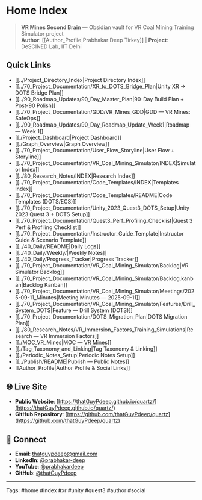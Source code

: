 # Home Index

> **VR Mines Second Brain** — Obsidian vault for VR Coal Mining Training Simulator project  
> **Author**: [[Author_Profile|Prabhakar Deep Tirkey]] | **Project**: DeSCINED Lab, IIT Delhi

## Quick Links
- [[../Project_Directory_Index|Project Directory Index]]
- [[../70_Project_Documentation/XR_to_DOTS_Bridge_Plan|Unity XR → DOTS Bridge Plan]]
- [[../90_Roadmap_Updates/90_Day_Master_Plan|90-Day Build Plan + Post-90 Polish]]
- [[../70_Project_Documentation/GDD/VR_Mines_GDD|GDD — VR Mines: SafeOps]]
- [[../90_Roadmap_Updates/90_Day_Roadmap_Update_Week1|Roadmap — Week 1]]
- [[./Project_Dashboard|Project Dashboard]]
- [[./Graph_Overview|Graph Overview]]
- [[../70_Project_Documentation/User_Flow_Storyline|User Flow + Storyline]]
- [[../70_Project_Documentation/VR_Coal_Mining_Simulator/INDEX|Simulator Index]]
- [[../80_Research_Notes/INDEX|Research Index]]
- [[../70_Project_Documentation/Code_Templates/INDEX|Templates Index]]
- [[../70_Project_Documentation/Code_Templates/README|Code Templates (DOTS/ECS)]]
- [[../70_Project_Documentation/Unity_2023_Quest3_DOTS_Setup|Unity 2023 Quest 3 + DOTS Setup]]
- [[../70_Project_Documentation/Quest3_Perf_Profiling_Checklist|Quest 3 Perf & Profiling Checklist]]
- [[../70_Project_Documentation/Instructor_Guide_Template|Instructor Guide & Scenario Template]]
- [[../40_Daily/README|Daily Logs]]
- [[../40_Daily/Weekly/|Weekly Notes]]
- [[../40_Daily/Progress_Tracker|Progress Tracker]]
- [[../70_Project_Documentation/VR_Coal_Mining_Simulator/Backlog|VR Simulator Backlog]]
- [[../70_Project_Documentation/VR_Coal_Mining_Simulator/Backlog.kanban|Backlog Kanban]]
- [[../70_Project_Documentation/VR_Coal_Mining_Simulator/Meetings/2025-09-11_Minutes|Meeting Minutes — 2025-09-11]]
- [[../70_Project_Documentation/VR_Coal_Mining_Simulator/Features/Drill_System_DOTS|Feature — Drill System (DOTS)]]
- [[../70_Project_Documentation/DOTS_Migration_Plan|DOTS Migration Plan]]
- [[../80_Research_Notes/VR_Immersion_Factors_Training_Simulations|Research — VR Immersion Factors]]
- [[./MOC_VR_Mines|MOC — VR Mines]]
- [[./Tag_Taxonomy_and_Linking|Tag Taxonomy & Linking]]
- [[./Periodic_Notes_Setup|Periodic Notes Setup]]
- [[../Publish/README|Publish — Public Notes]]
- [[Author_Profile|Author Profile & Social Links]]

## 🌐 Live Site
- **Public Website**: [https://thatGuyPdeep.github.io/quartz/](https://thatGuyPdeep.github.io/quartz/)
- **GitHub Repository**: [https://github.com/thatGuyPdeep/quartz](https://github.com/thatGuyPdeep/quartz)

## 📱 Connect
- **Email**: [thatguypdeep@gmail.com](mailto:thatguypdeep@gmail.com)
- **LinkedIn**: [@prabhakar-deep](https://www.linkedin.com/in/prabhakar-deep)
- **YouTube**: [@prabhakardeep](https://www.youtube.com/@prabhakardeep)
- **GitHub**: [@thatGuyPdeep](https://github.com/thatGuyPdeep)

---
Tags: #home #index #xr #unity #quest3 #author #social



